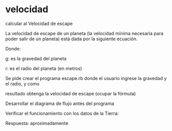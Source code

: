 # velocidad
calcular al Velocidad de escape

La velocidad de escape de un planeta (la velocidad mínima necesaria para poder salir de un
planeta) está dada por la siguiente ecuación.


Donde:

g: es la gravedad del planeta

r: es el radio del planeta (en metros)

Se pide crear el programa escape.rb donde el usuario ingrese la gravedad y el radio, y como

resultado obtenga la velocidad de escape (ocupar la fórmula)

Desarrollar el diagrama de flujo antes del programa

Verificar el funcionamiento con los datos de la Tierra:

Respuesta: aproximadamente
